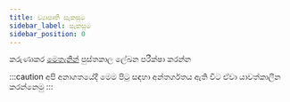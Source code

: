 ```yaml
---
title: ව්‍යාපෘති සැකසුම
sidebar_label: සැකසුම
sidebar_position: 0
---
```


කරුණාකර [මෙතැනින්](https://github.com/deriv-com/flutter-deriv-api) පුස්තකාල ලේඛන පරීක්ෂා කරන්න

:::caution
අපි අනාගතයේදී මෙම පිටු සඳහා අන්තර්ගතය ඇති විට ඒවා යාවත්කාලීන කරන්නෙමු
:::
